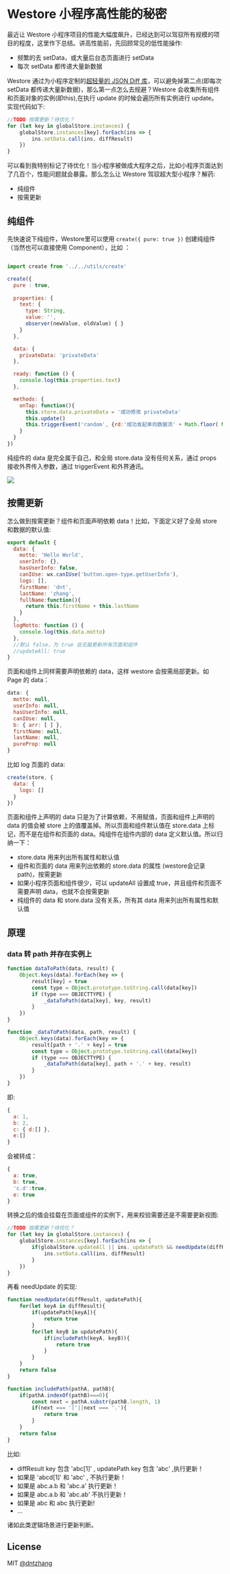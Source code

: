 # Westore 小程序高性能的秘密

最近让 Westore 小程序项目的性能大幅度飙升，已经达到可以驾驭所有规模的项目的程度，这里作下总结。讲高性能前，先回顾常见的低性能操作:

* 频繁的去 setData，或大量后台态页面进行 setData
* 每次 setData 都传递大量新数据

Westore 通过为小程序定制的[超轻量的 JSON Diff 库](https://github.com/dntzhang/westore/blob/master/packages/westore/utils/diff.js)，可以避免掉第二点(即每次 setData 都传递大量新数据)，那么第一点怎么去规避？Westore 会收集所有组件和页面对象的实例(即this),在执行 update 的时候会遍历所有实例进行 update。实现代码如下:

```js
//TODO 按需更新？待优化？
for (let key in globalStore.instances) {
    globalStore.instances[key].forEach(ins => {
        ins.setData.call(ins, diffResult)
    })
}
```

可以看到我特别标记了待优化！当小程序被做成大程序之后，比如小程序页面达到了几百个，性能问题就会暴露。那么怎么让 Westore 驾驭超大型小程序？解药:

* 纯组件
* 按需更新 

## 纯组件

先快速说下纯组件，Westore里可以使用 `create({ pure: true })` 创建纯组件（当然也可以直接使用 Component），比如 ：

```js

import create from '../../utils/create'

create({
  pure : true,
  
  properties: {
    text: {
      type: String,
      value: '',
      observer(newValue, oldValue) { }
    }
  },

  data: {
    privateData: 'privateData'
  },

  ready: function () {
    console.log(this.properties.text)
  },

  methods: {
    onTap: function(){
      this.store.data.privateData = '成功修改 privateData'
      this.update()
      this.triggerEvent('random', {rd:'成功发起单向数据流' + Math.floor( Math.random()*1000)})
    }
  }
})
```

纯组件的 data 是完全属于自己，和全局 store.data 没有任何关系，通过 props 接收外界传入参数，通过 triggerEvent 和外界通讯。

![](../asset/update2.jpg)

## 按需更新

怎么做到按需更新？组件和页面声明依赖 data！比如，下面定义好了全局 store 和数据的默认值:

```js
export default {
  data: {
    motto: 'Hello World',
    userInfo: {},
    hasUserInfo: false,
    canIUse: wx.canIUse('button.open-type.getUserInfo'),
    logs: [],
    firstName: 'dnt',
    lastName: 'zhang',
    fullName:function(){
      return this.firstName + this.lastName
    }
  },
  logMotto: function () {
    console.log(this.data.motto)
  },
  //默认 false，为 true 会无脑更新所有页面和组件
  //updateAll: true
}
```

页面和组件上同样需要声明依赖的 data，这样 westore 会按需局部更新。如 Page 的 data：

```js
data: {
  motto: null,
  userInfo: null,
  hasUserInfo: null,
  canIUse: null,
  b: { arr: [ ] },
  firstName: null,
  lastName: null,
  pureProp: null
}
```

比如 log 页面的 data:

```js
create(store, {
  data: {
    logs: []
  }
})
```

页面和组件上声明的 data 只是为了计算依赖，不用赋值，页面和组件上声明的 data 的值会被 store 上的值覆盖掉。所以页面和组件默认值在 store.data 上标记，而不是在组件和页面的 data。纯组件在组件内部的 data 定义默认值。所以归纳一下：

* store.data 用来列出所有属性和默认值
* 组件和页面的 data 用来列出依赖的 store.data 的属性 (westore会记录path)，按需更新
* 如果小程序页面和组件很少，可以 updateAll 设置成 true，并且组件和页面不需要声明 data，也就不会按需更新
* 纯组件的 data 和 store.data 没有关系，所有其 data 用来列出所有属性和默认值

## 原理

### data 转 path 并存在实例上

```js
function dataToPath(data, result) {
    Object.keys(data).forEach(key => {
        result[key] = true
        const type = Object.prototype.toString.call(data[key])
        if (type === OBJECTTYPE) {
            _dataToPath(data[key], key, result)
        }
    })
}

function _dataToPath(data, path, result) {
    Object.keys(data).forEach(key => {
        result[path + '.' + key] = true
        const type = Object.prototype.toString.call(data[key])
        if (type === OBJECTTYPE) {
            _dataToPath(data[key], path + '.' + key, result)
        }
    })
}
```

即:

```js
{
  a: 1,
  b: 2,
  c: { d:[] },
  e:[]
}
```

会被转成：

```js
{
  a: true,
  b: true,
  'c.d':true,
  e: true
}
```

转换之后的值会挂载在页面或组件的实例下，用来校验需要还是不需要更新视图:

```js
//TODO 按需更新？待优化？
for (let key in globalStore.instances) {
    globalStore.instances[key].forEach(ins => {
        if(globalStore.updateAll || ins._updatePath && needUpdate(diffResult, ins._updatePath)){
            ins.setData.call(ins, diffResult)
        }
    })
}
```

再看 needUpdate 的实现:

```js
function needUpdate(diffResult, updatePath){
    for(let keyA in diffResult){
        if(updatePath[keyA]){
            return true
        }
        for(let keyB in updatePath){
            if(includePath(keyA, keyB)){
                return true
            }
        }
    }
    return false
}

function includePath(pathA, pathB){
    if(pathA.indexOf(pathB)===0){
        const next = pathA.substr(pathB.length, 1)
        if(next === '['||next === '.'){
            return true
        }
    }
    return false
}
```

比如:

* diffResult key 包含 'abc[1]' , updatePath key 包含 'abc' ,执行更新！
* 如果是 'abcd[1]' 和 'abc' , 不执行更新！
* 如果是 abc.a.b 和 'abc.a' 执行更新！
* 如果是 abc.a.b 和 'abc.ab' 不执行更新！
* 如果是 abc 和 abc 执行更新!
* ...

诸如此类逻辑场景进行更新判断。

## License

MIT [@dntzhang](https://github.com/dntzhang)
